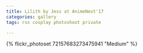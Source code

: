 ```yaml
---
title: Lilith by Jess at AnimeNext'17
categories: gallery
tags: rss cosplay photoshoot private

---
```


{% flickr_photoset 72157683273475941 "Medium" %}